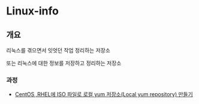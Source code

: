 # Linux-info


## 개요

리눅스를 겪으면서 잇엇던 작업 정리하는 저장소

또는 리눅스에 대한 정보를 저장하고 정리하는 저장소

### 과정
*  [CentOS ,RHEL에 ISO 파일로 로컬 yum 저장소(Local yum repository) 만들기](/LocalYum)






